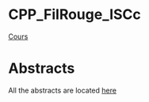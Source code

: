 # CPP_FilRouge_ISCc

[Cours](https://cyberlearn.hes-so.ch/course/view.php?id=15188)

# Abstracts
All the abstracts are located [here](https://github.com/OwenCalvin/abstracts/tree/main/cpp/)
